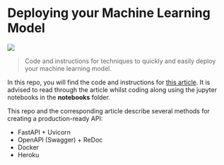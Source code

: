 # Deploying your Machine Learning Model   

<img src="https://github.com/MaartenGr/ML-API/blob/master/deploy.jpg"/>

> Code and instructions for techniques to quickly and easily deploy your machine learning model.

In this repo, you will find the code and instructions for [this article](https://towardsdatascience.com/how-to-deploy-a-machine-learning-model-dc51200fe8cf?source=friends_link&sk=103ff338cf6c85d530940c213810a34b). It is advised to read through the article whilst coding along using the jupyter notebooks in the **notebooks** folder. 

This repo and the corresponding article describe several methods for creating a production-ready API:
* FastAPI + Uvicorn
* OpenAPI (Swagger) + ReDoc
* Docker
* Heroku
